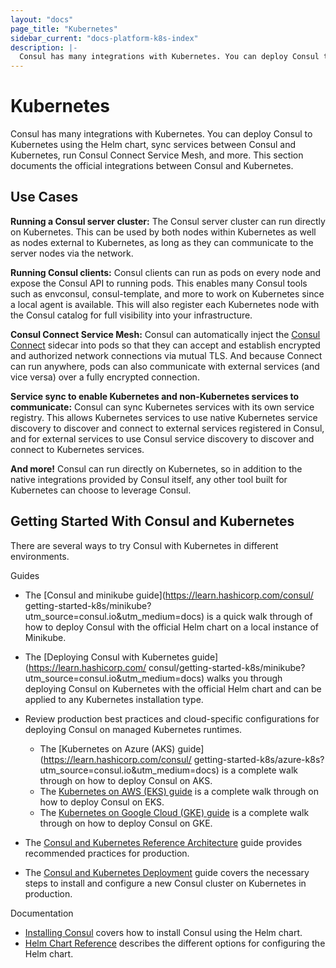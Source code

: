 ```yaml
---
layout: "docs"
page_title: "Kubernetes"
sidebar_current: "docs-platform-k8s-index"
description: |-
  Consul has many integrations with Kubernetes. You can deploy Consul to Kubernetes using the Helm chart, sync services between Consul and Kubernetes, automatically secure Pod communication with Connect, and more. This section documents the official integrations between Consul and Kubernetes.
---
```


# Kubernetes

Consul has many integrations with Kubernetes. You can deploy Consul
to Kubernetes using the Helm chart, sync services between Consul and
Kubernetes, run Consul Connect Service Mesh, and more.
This section documents the official integrations between Consul and Kubernetes.

## Use Cases

**Running a Consul server cluster:** The Consul server cluster can run directly
on Kubernetes. This can be used by both nodes within Kubernetes as well as
nodes external to Kubernetes, as long as they can communicate to the server
nodes via the network.

**Running Consul clients:** Consul clients can run as pods on every node
and expose the Consul API to running pods. This enables many Consul tools
such as envconsul, consul-template, and more to work on Kubernetes since a
local agent is available. This will also register each Kubernetes node with
the Consul catalog for full visibility into your infrastructure.

**Consul Connect Service Mesh:**
Consul can automatically inject the [Consul Connect](/docs/connect/index.html)
sidecar into pods so that they can accept and establish encrypted
and authorized network connections via mutual TLS. And because Connect
can run anywhere, pods can also communicate with external services (and
vice versa) over a fully encrypted connection.

**Service sync to enable Kubernetes and non-Kubernetes services to communicate:**
Consul can sync Kubernetes services with its own service registry. This allows
Kubernetes services to use native Kubernetes service discovery to discover
and connect to external services registered in Consul, and for external services
to use Consul service discovery to discover and connect to Kubernetes services.

**And more!** Consul can run directly on Kubernetes, so in addition to the
native integrations provided by Consul itself, any other tool built for
Kubernetes can choose to leverage Consul.

## Getting Started With Consul and Kubernetes

There are several ways to try Consul with Kubernetes in different environments.

Guides

 - The [Consul and minikube guide](https://learn.hashicorp.com/consul/
   getting-started-k8s/minikube?utm_source=consul.io&utm_medium=docs) is a quick walk through of how to deploy Consul with the official Helm chart on a local instance of Minikube. 

 - The [Deploying Consul with Kubernetes guide](https://learn.hashicorp.com/
   consul/getting-started-k8s/minikube?utm_source=consul.io&utm_medium=docs)
   walks you through deploying Consul on Kubernetes with the official Helm chart and can be applied to any Kubernetes installation type.

 - Review production best practices and cloud-specific configurations for deploying Consul on managed Kubernetes runtimes. 
   - The [Kubernetes on Azure (AKS) guide](https://learn.hashicorp.com/consul/
   getting-started-k8s/azure-k8s?utm_source=consul.io&utm_medium=docs) is a complete walk through on how to deploy Consul on AKS.
   - The [Kubernetes on AWS (EKS) guide](https://learn.hashicorp.com/consul/kubernetes/aws-k8s?utm_source=consul.io&utm_medium=docs) is a complete walk through on how to deploy Consul on EKS.
   - The [Kubernetes on Google Cloud (GKE) guide](https://learn.hashicorp.com/consul/kubernetes/google-cloud-k8s?utm_source=consul.io&utm_medium=docs) is a complete walk through on how to deploy Consul on GKE.

 - The [Consul and Kubernetes Reference Architecture](
   https://learn.hashicorp.com/consul/day-1-operations/kubernetes-reference?utm_source=consul.io&utm_medium=docs) guide provides recommended practices for production. 

 - The [Consul and Kubernetes Deployment](
   https://learn.hashicorp.com/consul/day-1-operations/kubernetes-deployment-guide?utm_source=consul.io&utm_medium=docs) guide covers the necessary steps to install and configure a new Consul cluster on Kubernetes in production.

Documentation
  
  - [Installing Consul](/docs/platform/k8s/run.html) covers how to install Consul using the Helm chart.
  - [Helm Chart Reference](/docs/platform/k8s/helm.html) describes the different options for configuring the Helm chart.
